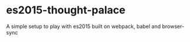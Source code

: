 # es2015-thought-palace
A simple setup to play with es2015 built on webpack, babel and browser-sync
